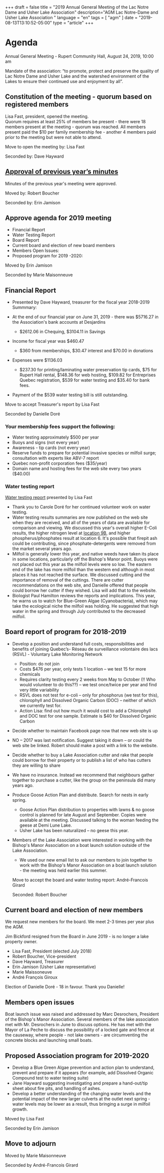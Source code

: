 +++
draft = false
title = "2019 Annual General Meeting of the Lac Notre Dame and Usher Lake Association"
description="AGM Lac Notre-Dame and Usher Lake Association "
language = "en"
tags = [
    "agm"
]
date = "2019-08-13T13:10:52-05:00"
type = "article"
+++
<!-- markdownlint-disable MD033 MD041 MD002 MD026-->

# Agenda

Annual General Meeting - Rupert Community Hall, August 24, 2019, 10:00 am

Mandate of the association:
“to promote, protect and preserve the quality of Lac Notre Dame and Usher Lake and the watershed environment of the Lakes to ensure their continued use and enjoyment by all”.

## Constitution of the meeting - quorum based on registered members

Lisa Fast, president, opened the meeting.  
Quorum requires at least 25% of members be present - there were 18 members present at the meeting - quorum was reached. All members present paid the $10 per family membership fee - another 4 members paid prior to the meeting but were not able to attend.  

Move to open the meeting by: Lisa Fast

Seconded by: Dave Hayward

## [Approval of previous year’s minutes](https://lacnotredame.org/assets/docs/minutes/2018boardreport/)

Minutes of the previous year's meeting were approved. 

Moved by: Robert Boucher

Seconded by: Erin Jamison

## Approve agenda for 2019 meeting
* Financial Report
* Water Testing Report
* Board Report
* Current board and election of new board members
* Members Open Issues: 
* Proposed program for 2019 -2020: 

Moved by Erin Jamison
  
Seconded by Marie Maisonneuve

## Financial Report  

* Presented by Dave Hayward, treasurer for the fiscal year 2018-2019
Summmary: 
* At the end of our financial year on June 31, 2019 - there was $5716.27 in the Association's bank accounts at Desjardins
  * $2612.06 in Chequing, $3104.11 in Savings
* Income for fiscal year was $460.47
  * $360 from memberships, $30.47 interest and $70.00 in donations
* Expenses were $1136.03
  * $237.30 for printing/laminating water preservation tip cards, $75 for Rupert Hall rental, $148.36 for web hosting, $109.82 for Entreprises Quebec registration, $539 for water testing  and $35.40 for bank fees.

* Payment of the $539 water testing bill is still outstanding.
   

Move to accept Treasurer's report by Lisa Fast

Seconded by Danielle Doré

### Your membership fees support the following:

* Water testing approximately $500 per year
* Buoys and signs (not every year)
* Awareness - tip cards  (not every year)
* Reserve funds to prepare for potential invasive species or milfoil surge; consultation with experts like ABV-7 report
* Quebec non-profit corporation fees ($35/year)
* Domain name and hosting fees for the web site every two years ($40.00)

### Water testing report 

[Water testing report](https://lacnotredame.org/water/qualityreports/) presented by Lisa Fast

* Thank you to Carole Doré for her continued volunteer work on water testing.
* Water testing results summaries are now published on the web site when they are received, and all of the years of data are available for comparison and viewing. We discussed this year's overall higher E-Coli results, the higher nitrogen level at [location 9B](), and higher phospherus/phosphates result at location 6. It's possible that firepit ash could be contributing, since phosphate-detergents were removed from the market several years ago. 
* Milfoil is generally lower this year, and native weeds have taken its place in some locations, particularly off the Bishop's Manor point. Buoys were not placed out this year as the milfoil levels were so low. The eastern end of the lake has more milfoil than the western end although in most places it has not reached the surface. We discussed cutting and the importance of removal of the cuttings. There are cutter recommendations on the web site, and Danielle offered that people could borrow her cutter if they wished. Lisa will add that to the website. 
* Biologist Paul Hamilton reviews the reports and implications. This year, he warns us to watch for Blue-Green Algae (Cyanobacteria), which may take the ecological niche the milfoil was holding. He suggested that high water in the spring and through July contributed to the decreased milfoil.


## Board report of program for 2018-2019
* Develop a position and understand full costs, responsibilities and benefits of joining Quebec’s- Réseau de surveillance volontaire des lacs (RSVL) - Voluntary Lake Monitoring Network
  * Position: do not join
  * Costs $476 per year, only tests 1 location – we test 15 for more chemicals
  * Requires clarity testing every 2 weeks from May to October (!! Who would volunteer to do this??) – we test once/twice per year and find very little variability
  * RSVL does not test for e-coli – only for phosphorus (we test for this), chlorophyll and Dissolved Organic Carbon (DOC) – neither of which we currently test for. 
  * Action Lisa: find out how much it would cost to add a Chlorophyll and DOC test for one sample. Estimate is $40 for Dissolved Organic Carbon
*	Decide whether to maintain Facebook page now that new web site is up 
  * NO – 2017 was last notification. Suggest taking it down – or could the web site be linked. Robert should make a post with a link to the website. 
*	Decide whether to buy a Lake Association cutter and rake that people could borrow for their property or to publish a list of who has cutters they are willing to share
  * We have no insurance. Instead we recommend that neighbours gather together to purchase a cutter, like the group on the peninsula did many years ago.  
* Produce Goose Action Plan and distribute. Search for nests in early spring. 
  *	Goose Action Plan distribution to properties with lawns & no goose control is planned for late August and September. Copies were available at the meeting. Discussed talking to the woman feeding the geese at Demi Lune Lake. 
  *	Usher Lake has been naturalized – no geese this year. 
* Members of the Lake Association were interested in working with the Bishop's Manor Association on a boat launch solution outside of the Lake Association.
  * We used our new email list to ask our members to join together to work with the Bishop's Manor Association on a boat launch solution - the meeting was held earlier this summer. 
  
  Move to accept the board and water testing report: André-Francois Girard

  Seconded: Robert Boucher

## Current board and election of new members

We request new members for the board. We meet 2-3 times per year plus the AGM. 

Jim Bickford resigned from the Board in June 2019 - is no longer a lake property owner.

* Lisa Fast, President (elected July 2018)
* Robert Boucher, Vice-president
* Dave Hayward, Treasurer
* Erin Jamison (Usher Lake representative)
* Marie Maissoneuve 
* André François Giroux 

Election of Danielle Doré - 18 in favour. Thank you Danielle!

## Members open issues

Boat launch issue was raised and addressed by Marc Desrochers, President of the Bishop's Manor Association. Several members of the lake association met with Mr. Desrochers in June to discuss options. He has met with the Mayor of La Peche to discuss the possibility of a locked gate and fence at the causeway, where people - not lake owners - are circumventing the concrete blocks and launching small boats. 
  

## Proposed Association program for 2019-2020
* Develop a Blue Green Algae prevention and action plan to understand, prevent and prepare if it appears (for example, add Dissolved Organic Compound test to water testing suite)
* Jane Hayward suggesting investigating and prepare a hand-out/tip sheet about fire pits, and handling of ashes. 
* Develop a better understanding of the changing water levels and the potential impact of the new larger culverts at the outlet next spring - water levels may be lower as a result, thus bringing a surge in milfoil growth. 


Moved by Lisa Fast

Seconded by Erin Jamison

## Move to adjourn

Moved by Marie Maisonneuve

Seconded by André-Francois Girard

